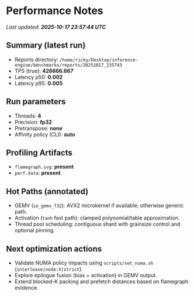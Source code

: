 # Performance Notes

_Last updated: **2025-10-17 23:57:44 UTC**_

## Summary (latest run)
- Reports directory: `/home/ricky/Desktop/inference-engine/benchmarks/reports/20251017_235743`
- TPS (true): **426666.667**
- Latency p50: **0.002**
- Latency p95: **0.005**

## Run parameters
- Threads: **4**
- Precision: **fp32**
- Pretranspose: **none**
- Affinity policy (CLI): **auto**

## Profiling Artifacts
- `flamegraph.svg`: **present**
- `perf.data`: **present**

## Hot Paths (annotated)
- GEMV (`ie_gemv_f32`): AVX2 microkernel if available; otherwise generic path.
- Activation (`tanh` fast path): clamped polynomial/table approximation.
- Thread pool scheduling: contiguous shard with grainsize control and optional pinning.

## Next optimization actions
- Validate NUMA policy impacts using `scripts/set_numa.sh` (`interleave|node:X|strict`).
- Explore epilogue fusion (bias + activation) in GEMV output.
- Extend blocked-K packing and prefetch distances based on flamegraph evidence.
